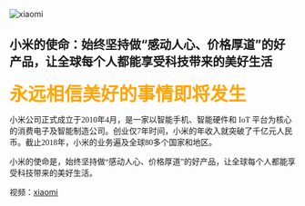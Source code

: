 ![xiaomi](https://i1.mifile.cn/f/i/18/about/about_3.jpg)
<h2>小米的使命：始终坚持做“感动人心、价格厚道”的好产品，让全球每个人都能享受科技带来的美好生活</h2>


<font face="宋体" color=orange size=6><b>永远相信美好的事情即将发生 </b> </font>

<font face="宋体" >小米公司正式成立于2010年4月，是一家以智能手机、智能硬件和 IoT 平台为核心的消费电子及智能制造公司。创业仅7年时间，小米的年收入就突破了千亿元人民币。截止2018年，小米的业务遍及全球80多个国家和地区。  

小米的使命是，始终坚持做“感动人心、价格厚道”的好产品，让全球每个人都能享受科技带来的美好生活。</font>

视频：[xiaomi](https://cdn.cnbj1.fds.api.mi-img.com/staticsfile/pc/about/struggle.mp4)

